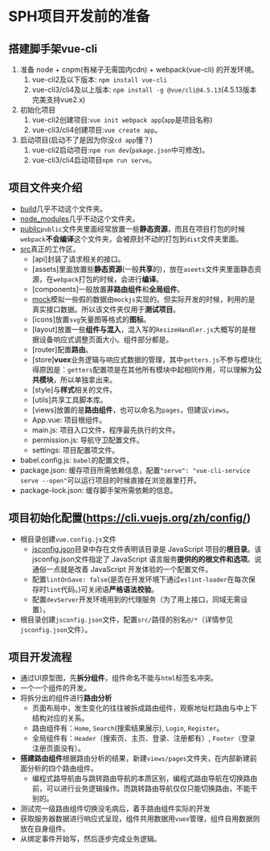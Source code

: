 # SPH项目开发前的准备

## 搭建脚手架vue-cli

1. 准备 node + cnpm(有梯子无需国内cdn) + webpack(vue-cli) 的开发环境。
    1. vue-cli2及以下版本: `npm install vue-cli`
    2. vue-cli3/cli4及以上版本: `npm install -g @vue/cli@4.5.13`(4.5.13版本完美支持vue2.x)
2. 初始化项目
    1. vue-cli2创建项目:`vue init webpack app`(`app`是项目名称)
    2. vue-cli3/cli4创建项目:`vue create app`。
3. 启动项目(启动不了是因为你没`cd app`懂？)
    1. vue-cli2启动项目:`npm run dev`(`pakage.json`中可修改)。
    2. vue-cli3/cli4启动项目`npm run serve`。

## 项目文件夹介绍

- [build](index.js是`webpack`配置文件)几乎不动这个文件夹。
- [node_modules](项目依赖的模块)几乎不动这个文件夹。
- [public](用于存放`ico`图标、入口HTML文件、reset.css)`public`文件夹里面经常放置一些**静态资源**，而且在项目打包的时候`webpack`**不会编译**这个文件夹，会被原封不动的打包到`dist`文件夹里面。
- [src](开发文件夹)真正的工作区。
  - [api]封装了请求相关的接口。
  - [assets]里面放置些**静态资源**(一般**共享**的)，放在`aseets`文件夹里面静态资源，在`webpack`打包的时候，会进行**编译**。
  - [components]一般放置**非路由组件**和**全局组件**。
  - [mock](数据来源的文件夹)模拟一些假的数据由`mockjs`实现的。但实际开发的时候，利用的是真实接口数据。所以该文件夹仅用于**测试项目**。
  - [icons]放置`svg`矢量图等格式的**图标**。
  - [layout]放置一些**组件与混入**，混入写的`ResizeHandler.js`大概写的是根据设备响应式调整页面大小。组件部分都是。
  - [router]配置**路由**。
  - [store]**vuex**业务逻辑与响应式数据的管理，其中`getters.js`不参与模块化得原因是：`getters`配置项是在其他所有模块中起相同作用，可以理解为**公共模块**，所以单独拿出来。
  - [style]与**样式**相关的文件。
  - [utils]共享工具脚本库。
  - [views]放置的是**路由组件**，也可以命名为`pages`，但建议`views`。
  - App.vue: 项目根组件。
  - main.js: 项目入口文件，程序最先执行的文件。
  - permission.js: 导航守卫配置文件。
  - settings: 项目配置项文件。
- babel.config.js: `babel`的配置文件。
- package.json: 缓存项目所需依赖信息，配置`"serve": "vue-cli-service serve --open"`可以运行项目的时候直接在浏览器里打开。
- package-lock.json: 缓存脚手架所需依赖的信息。

## 项目初始化配置(https://cli.vuejs.org/zh/config/)

- 根目录创建`vue.config.js`文件
  - [jsconfig.json](https://juejin.cn/post/6930549887402672135)目录中存在文件表明该目录是 JavaScript 项目的**根目录**。该jsconfig.json文件指定了 JavaScript 语言服务**提供的的根文件和选项**。说通俗一点就是改善 JavaScript 开发体验的一个配置文件。
  - 配置`lintOnSave: false`(是否在开发环境下通过`eslint-loader`在每次保存时`lint`代码。)可关闭语**严格语法校验**。
  - 配置`devServer`开发环境用到的代理服务（为了用上接口，同域无需设置）。
- 根目录创建`jsconfig.json`文件，配置`src/`路径的别名`@/*`（详情参见`jsconfig.json`文件）。

## 项目开发流程

- 通过UI原型图，先**拆分组件**，组件命名不能与`html`标签名冲突。
- 一个一个组件的开发。
- 将拆分出的组件进行**路由分析**
  - 页面布局中，发生变化的往往被拆成路由组件，观察地址栏路由与中上下结构对应的关系。
  - 路由组件有：`Home`, `Search`(搜索结果展示), `Login`, `Register`。
  - 全局组件有：`Header`（搜索页、主页、登录、注册都有）, `Footer`（登录注册页面没有）。
- **搭建路由组件**根据路由分析的结果，新建`views/pages`文件夹，在内部新建前面分析的四个路由组件。
  - 编程式路导航由与跳转路由导航的本质区别，编程式路由导航在切换路由前，可以进行业务逻辑操作。而跳转路由导航仅仅只能切换路由，不能干别的。
- 测试完一级路由组件切换没毛病后，着手路由组件实际的开发
- 获取服务器数据进行响应式呈现，组件共用数据用`vuex`管理，组件自用数据则放在自身组件。
- 从绑定事件开始写，然后逐步完成业务逻辑。
